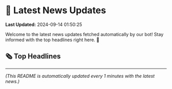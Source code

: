 # 📰 Latest News Updates
**Last Updated:** 2024-09-14 01:50:25

Welcome to the latest news updates fetched automatically by our bot! Stay informed with the top headlines right here. 🚀

## 🗞️ Top Headlines

---
*(This README is automatically updated every 1 minutes with the latest news.)*
